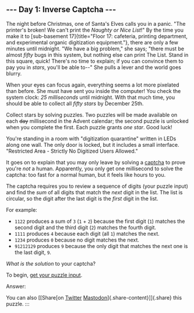 ## \-\-- Day 1: Inverse Captcha \-\--

The night before Christmas, one of Santa\'s Elves calls you in a panic.
\"The printer\'s broken! We can\'t print the *Naughty or Nice List*!\"
By the time you make it to [sub-basement
17]{title="Floor 17: cafeteria, printing department, and experimental organic digitization equipment."},
there are only a few minutes until midnight. \"We have a big problem,\"
she says; \"there must be almost *fifty* bugs in this system, but
nothing else can print The List. Stand in this square, quick! There\'s
no time to explain; if you can convince them to pay you in *stars*,
you\'ll be able to\--\" She pulls a lever and the world goes blurry.

When your eyes can focus again, everything seems a lot more pixelated
than before. She must have sent you inside the computer! You check the
system clock: *25 milliseconds* until midnight. With that much time, you
should be able to collect all *fifty stars* by December 25th.

Collect stars by solving puzzles. Two puzzles will be made available on
each ~~day~~ millisecond in the Advent calendar; the second puzzle is
unlocked when you complete the first. Each puzzle grants *one star*.
Good luck!

You\'re standing in a room with \"digitization quarantine\" written in
LEDs along one wall. The only door is locked, but it includes a small
interface. \"Restricted Area - Strictly No Digitized Users Allowed.\"

It goes on to explain that you may only leave by solving a
[captcha](https://en.wikipedia.org/wiki/CAPTCHA) to prove you\'re *not*
a human. Apparently, you only get one millisecond to solve the captcha:
too fast for a normal human, but it feels like hours to you.

The captcha requires you to review a sequence of digits (your puzzle
input) and find the *sum* of all digits that match the *next* digit in
the list. The list is circular, so the digit after the last digit is the
*first* digit in the list.

For example:

-   `1122` produces a sum of `3` (`1` + `2`) because the first digit
    (`1`) matches the second digit and the third digit (`2`) matches the
    fourth digit.
-   `1111` produces `4` because each digit (all `1`) matches the next.
-   `1234` produces `0` because no digit matches the next.
-   `91212129` produces `9` because the only digit that matches the next
    one is the last digit, `9`.

*What is the solution* to your captcha?

To begin, [get your puzzle input](1/input).

Answer:

You can also [\[Share[on
[Twitter](https://twitter.com/intent/tweet?text=%22Inverse+Captcha%22+%2D+Day+1+%2D+Advent+of+Code+2017&url=https%3A%2F%2Fadventofcode%2Ecom%2F2017%2Fday%2F1&related=ericwastl&hashtags=AdventOfCode)
[Mastodon](javascript:void(0);)]{.share-content}\]]{.share} this puzzle.
:::
